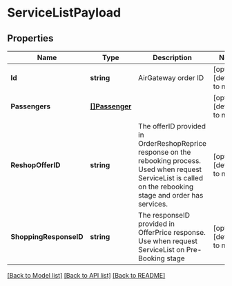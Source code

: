 # ServiceListPayload

## Properties
Name | Type | Description | Notes
------------ | ------------- | ------------- | -------------
**Id** | **string** | AirGateway order ID | [optional] [default to null]
**Passengers** | [**[]Passenger**](Passenger.md) |  | [optional] [default to null]
**ReshopOfferID** | **string** | The offerID provided in OrderReshopReprice response on the rebooking process. Used when request ServiceList is called on the rebooking stage and order has services. | [optional] [default to null]
**ShoppingResponseID** | **string** | The responseID provided in OfferPrice response. Use when request ServiceList on Pre-Booking stage | [optional] [default to null]

[[Back to Model list]](../README.md#documentation-for-models) [[Back to API list]](../README.md#documentation-for-api-endpoints) [[Back to README]](../README.md)


